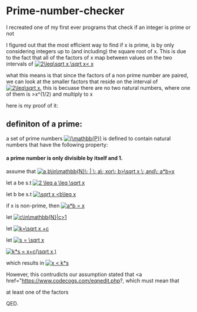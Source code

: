 # Prime-number-checker
I recreated one of my first ever programs that check if an integer is prime or not

I figured out that the most efficient way to find if x is prime, is by only considering
integers up to (and including) the square root of x. This is due to the fact that all
of the factors of x map between values on the two intervals of <a href="https://www.codecogs.com/eqnedit.php?latex=2\leq\sqrt&space;x,\sqrt&space;x<&space;x" target="_blank"><img src="https://latex.codecogs.com/gif.latex?2\leq\sqrt&space;x,\sqrt&space;x<&space;x" title="2\leq\sqrt x,\sqrt x< x" /></a>

what this means is that since the factors of a non prime number are paired,
we can look at the smaller factors that reside on the interval of <a href="https://www.codecogs.com/eqnedit.php?latex=2\leq\sqrt&space;x." target="_blank"><img src="https://latex.codecogs.com/gif.latex?2\leq\sqrt&space;x." title="2\leq\sqrt x." /></a>
this is becuase there are no two natural numbers, where one of them is >x^(1/2) and multiply to x

here is my proof of it:

## definiton of a prime:


a set of prime numbers <a href="https://www.codecogs.com/eqnedit.php?latex=(\mathbb{P})" target="_blank"><img src="https://latex.codecogs.com/gif.latex?(\mathbb{P})" title="(\mathbb{P})" /></a>
is defined to contain natural numbers that have the following property:

#### a prime number is only divisible by itself and 1.

assume that <a href="https://www.codecogs.com/eqnedit.php?latex=a,b\in\mathbb{N}\;&space;|&space;\;&space;a\;&space;xor\;&space;b>\sqrt&space;x&space;\;&space;and\;&space;a*b=x" target="_blank"><img src="https://latex.codecogs.com/gif.latex?a,b\in\mathbb{N}\;&space;|&space;\;&space;a\;&space;xor\;&space;b>\sqrt&space;x&space;\;&space;and\;&space;a*b=x" title="a,b\in\mathbb{N}\; | \; a\; xor\; b>\sqrt x \; and\; a*b=x" /></a>

let a be s.t  <a href="https://www.codecogs.com/eqnedit.php?latex=2&space;\leq&space;a&space;\leq&space;\sqrt&space;x" target="_blank"><img src="https://latex.codecogs.com/gif.latex?2&space;\leq&space;a&space;\leq&space;\sqrt&space;x" title="2 \leq a \leq \sqrt x" /></a>

let b be s.t  <a href="https://www.codecogs.com/eqnedit.php?latex=\sqrt&space;x&space;<b\leq&space;x" target="_blank"><img src="https://latex.codecogs.com/gif.latex?\sqrt&space;x&space;<b\leq&space;x" title="\sqrt x <b\leq x" /></a>

if x is non-prime, then <a href="https://www.codecogs.com/eqnedit.php?latex=a*b&space;=&space;x" target="_blank"><img src="https://latex.codecogs.com/gif.latex?a*b&space;=&space;x" title="a*b = x" /></a>

let <a href="https://www.codecogs.com/eqnedit.php?latex=c\in\mathbb{N}|c>1" target="_blank"><img src="https://latex.codecogs.com/gif.latex?c\in\mathbb{N}|c>1" title="c\in\mathbb{N}|c>1" /></a>

let <a href="https://www.codecogs.com/eqnedit.php?latex=k=\sqrt&space;x&space;&plus;c" target="_blank"><img src="https://latex.codecogs.com/gif.latex?k=\sqrt&space;x&space;&plus;c" title="k=\sqrt x +c" /></a>

let <a href="https://www.codecogs.com/eqnedit.php?latex=s&space;=&space;\sqrt&space;x" target="_blank"><img src="https://latex.codecogs.com/gif.latex?s&space;=&space;\sqrt&space;x" title="s = \sqrt x" /></a>

<a href="https://www.codecogs.com/eqnedit.php?latex=k*s&space;=&space;x&plus;c(\sqrt&space;x&space;)" target="_blank"><img src="https://latex.codecogs.com/gif.latex?k*s&space;=&space;x&plus;c(\sqrt&space;x&space;)" title="k*s = x+c(\sqrt x )" /></a>

which results in <a href="https://www.codecogs.com/eqnedit.php?latex=x&space;<&space;k*s" target="_blank"><img src="https://latex.codecogs.com/gif.latex?x&space;<&space;k*s" title="x < k*s" /></a>

However, this contrudicts our assumption stated that <a href="https://www.codecogs.com/eqnedit.php?, which must mean that 

at least one of the factors
  
QED.
